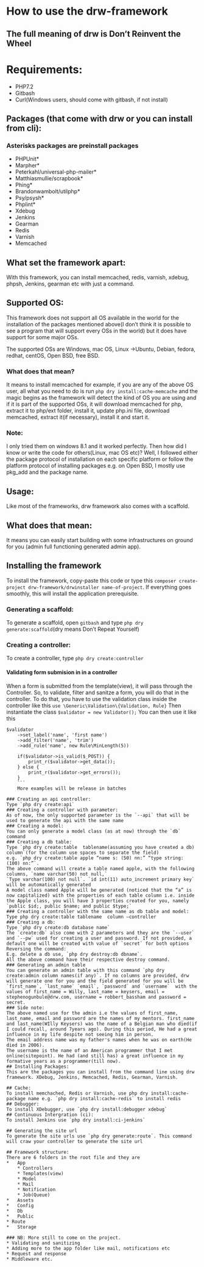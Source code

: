 # How to use the drw-framework

## The full meaning of drw is Don’t Reinvent the Wheel

# Requirements:

- PHP7.2
- Gitbash
- Curl(Windows users, should come with gitbash, if not install)

## Packages (that come with drw or you can install from cli):

### Asterisks packages are preinstall packages

- PHPUnit\*
- Marpher\*
- Peterkahl/universal-php-mailer\*
- Matthiasmullie/scrapbook\*
- Phing\*
- Brandonwambolt/utilphp\*
- Psy/psysh\*
- Phplint\*
- Xdebug
- Jenkins
- Gearman
- Redis
- Varnish
- Memcached

## What set the framework apart:

With this framework, you can install memcached, redis, varnish, xdebug, phpsh, Jenkins, gearman etc with just a command.

## Supported OS:

This framework does not support all OS available in the world for the installation of the packages mentioned above(I don’t think it is possible to see a program that will support every OSs in the world) but it does have support for some major OSs.

The supported OSs are Windows, mac OS, Linux ->Ubuntu, Debian, fedora, redhat, centOS, Open BSD, free BSD.

### What does that mean?

It means to install memcached for example, if you are any of the above OS user, all what you need to do is run `php dry install:cache-memcache` and the magic begins as the framework will detect the kind of OS you are using and if it is part of the supported OSs, it will download memcached for php, extract it to php/ext folder, install it, update php.ini file, download memcached, extract it(if necessary), install it and start it.

### Note:

I only tried them on windows 8.1 and it worked perfectly. Then how did I know or write the code for others(Linux, mac OS etc)? Well, I followed either the package protocol of installation on each specific platform or follow the platform protocol of installing packages e.g. on Open BSD, I mostly use pkg_add and the package name.

## Usage:

Like most of the frameworks, drw framework also comes with a scaffold.

## What does that mean:

It means you can easily start building with some infrastructures on ground for you (admin full functioning generated admin app).

## Installing the framework

To install the framework, copy-paste this code or type this `composer create-project drw-framework/drwinstaller name-of-project`.
If everything goes smoothly, this will install the application prerequisite.

### Generating a scaffold:

To generate a scaffold, open `gitbash` and type `php dry generate:scaffold`(dry means Don’t Repeat Yourself)

### Creating a controller:

To create a controller, type `php dry create:controller`

#### Validating form submision in in a controller

When a form is submitted from the template(view), it will pass through the Controller. So, to validate, filter and sanitze a form,
you will do that in the controller.
To do that, you have to use the validation class inside the controller like this
`use \Generic\Validation\{Validation, Rule}`
Then instantiate the class
`$validator = new Validator();`
You can then use it like this

````
$validator
	->set_label('name', 'first name')
	->add_filter('name', 'trim')
	->add_rule('name', new Rule\MinLength(5))

	if($validator->is_valid($_POST)) {
		print_r($validator->get_data());
	} else {
		print_r($validator->get_errors());
	}
	```
	More examples will be release in batches

### Creating an api controller:
Type `php dry create:api`
### Creating a controller with parameter:
As of now, the only supported parameter is the `--api` that will be used to generate the api with the same name
### Creating a model:
You can only generate a model class (as at now) through the `db` command
### Creating a db table:
Type `php dry create:table  tablename(assuming you have created a db) column`(for the column use spaces to separate the field)
e.g. `php dry create:table apple “name s: (50) nn:” “type string: (100) nn:”`.
The above command will create a table named apple, with the following columns, `name varchar(50) not null,`
`Type varchar(100) not null`. `id int(11) auto_increment primary key` will be automatically generated
A model class named Apple will be generated (noticed that the “a” is now capitalized) with the properties of each table column i.e. inside the Apple class, you will have 3 properties created for you, namely `public $id;, public $name; and public $type;`
### Creating a controller with the same name as db table and model:
Type php dry create:table tablename  column –controller
### Creating a db:
Type `php dry create:db database name`
The `create:db` also come with 2 parameters and they are the `--user` and `--pw` used for creating a user and password. If not provided, a default one will be created with value of `secret` for both options
Reversing the command:
E.g. delete a db use, `php dry destroy:db dbname`.
All the above command have their respective destroy command.
### Generating an admin table
You can generate an admin table with this command `php dry create:admin column names(if any)`. If no columns are provided, drw will generate one for you and the field generated for you will be `first_name`, `last_name` `email`, `password` and `username`  with the values of first_name = Willy, last_name = keysers, email = stephenogunbule@drw.com, username = robbert_bassham and password = secret.
### Side note:
The above named use for the admin i.e the values of first_name, last_name, email and password are the names of my mentors. first_name and last_name(WIlly Keysers) was the name of a Belgian man who died(if I could recall, around 7years ago). During this period, He had a great influence in my life despite not seeing him in person.
The email address name was my father's names when he was on earth(He died in 2006).
The username is the name of an American programmer that I met online(sitepoint). He had (and still has) a great influence in my formative years as a programmer(till now).
## Installing Packages:
This are the packages you can install from the command line using drw framework. XDebug, Jenkins, Memcached, Redis, Gearman, Varnish.

## Cache:
To install memchached, Redis or Varnish, use php dry install:cache-package name e.g. `php dry install:cache-redis` to install redis
## Debugger:
To install XDebugger, use `php dry install:debugger xdebug`
## Continuous Intergration (ci):
To install Jenkins use `php dry install:ci-jenkins`

## Generating the site url
To generate the site urls use `php dry generate:route`. This command will craw your controller to generate the site url

## Framework structure:
There are 6 folders in the root file and they are
*	App
	* Controllers
	* Templates(view)
	* Model
	* Mail
	* Notification
	* Job(Queue)
*	Assets
*	Config
*	Db
*	Public
* Route
*	Storage

### NB: More still to come on the project.
* Validating and sanitizing
* Adding more to the app folder like mail, notifications etc
* Request and response
* Middleware etc.
````
